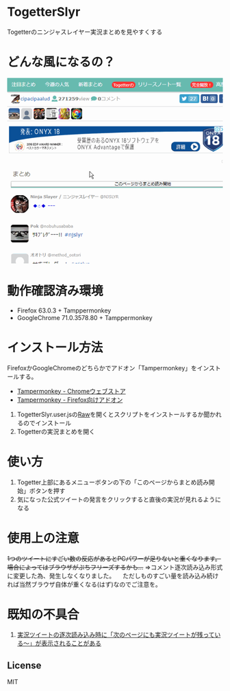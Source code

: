 # TogetterSlyr
Togetterのニンジャスレイヤー実況まとめを見やすくする

# どんな風になるの？
![sample](https://github.com/rizenback000/TogetterSlyr/blob/media/sample.gif)

# 動作確認済み環境
- Firefox 63.0.3 + Tamppermonkey
- GoogleChrome 71.0.3578.80 + Tamppermonkey

# インストール方法
FirefoxかGoogleChromeのどちらかでアドオン「Tampermonkey」をインストールする。
- [Tampermonkey - Chromeウェブストア](https://chrome.google.com/webstore/detail/tampermonkey/dhdgffkkebhmkfjojejmpbldmpobfkfo?hl=ja)
- [Tampermonkey - Firefox向けアドオン](https://addons.mozilla.org/ja/firefox/addon/tampermonkey/)
1. TogetterSlyr.user.jsの[Raw](https://github.com/rizenback000/TogetterSlyr/raw/master/TogetterSlyr.user.js)を開くとスクリプトをインストールするか聞かれるのでインストール
2. Togetterの実況まとめを開く

# 使い方
1. Togetter上部にあるメニューボタンの下の「このページからまとめ読み開始」ボタンを押す
1. 気になった公式ツイートの発言をクリックすると直後の実況が見れるようになる

# 使用上の注意
~~1つのツイートにすごい数の反応があるとPCパワーが足りないと重くなります。
場合によってはブラウザがぷちフリーズするかも…~~
⇒コメント逐次読み込み形式に変更した為、発生しなくなりました。
　ただしものすごい量を読み込み続ければ当然ブラウザ自体が重くなる(はず)なのでご注意を。

# 既知の不具合
1. [実況ツイートの逐次読み込み時に「次のページにも実況ツイートが残っている～」が表示されることがある](https://github.com/rizenback000/TogetterSlyr/issues/6)

## License
MIT
